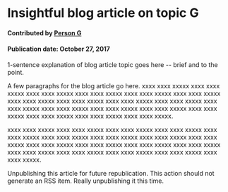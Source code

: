 # Insightful blog article on topic G

#### Contributed by [Person G](https://github.com/PersonG "Person G GitHub Profile")

#### Publication date: October 27, 2017

1-sentence explanation of blog article topic goes here -- brief and to the point.

A few paragraphs for the blog article go here.  xxxx xxxx xxxxx xxxx xxxx xxxxx xxxx xxxx xxxxx xxxx xxxx xxxxx xxxx xxxx xxxxx xxxx xxxx xxxxx xxxx xxxx xxxxx xxxx xxxx xxxxx xxxx xxxx xxxxx xxxx xxxx xxxxx xxxx xxxx xxxxx xxxx xxxx xxxxx xxxx xxxx xxxxx xxxx xxxx xxxxx xxxx xxxx xxxxx xxxx xxxx xxxxx xxxx xxxx xxxxx xxxx xxxx xxxxx.

xxxx xxxx xxxxx xxxx xxxx xxxxx xxxx xxxx xxxxx xxxx xxxx xxxxx xxxx xxxx xxxxx xxxx xxxx xxxxx xxxx xxxx xxxxx xxxx xxxx xxxxx xxxx xxxx xxxxx xxxx xxxx xxxxx xxxx xxxx xxxxx xxxx xxxx xxxxx xxxx xxxx xxxxx xxxx xxxx xxxxx xxxx xxxx xxxxx xxxx xxxx xxxxx xxxx xxxx xxxxx xxxx xxxx xxxxx.

Unpublishing this article for future republication.  This action should not generate an RSS item.
Really unpublishing it this time.

<!---
Publish: No
Categories: planning, performance
Topics: requirements, performance portability
Tags: bssw-blog-article
Level: 2
Prerequisites: default
Aggregate: none
--->
